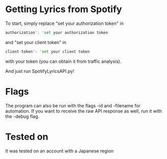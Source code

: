 # Getting Lyrics from Spotify
To start, simply replace "set your authorization token" in 
 ```python
authorization': 'set your authorization token
 ```
and "set your client token" in 
 ```python
client-token': 'set your client token
 ```
 with your token (you can obtain it from traffic analysis).

And just run SpotifyLyricsAPI.py!

# Flags
The program can also be run with the flags -id and -filename for automation. 
If you want to receive the raw API response as well, run it with the -debug flag. 

# Tested on
It was tested on an account with a Japanese region
